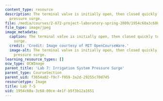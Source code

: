 ```yaml
---
content_type: resource
description: The terminal valve is initially open, then closed quickly to create a
  pressure surge.
file: /media/courses/2-672-project-laboratory-spring-2009/1954c60a3c6800ce4e1fb5f3b12a1651_lab7-5.jpg
file_type: image/jpeg
image_metadata:
  caption: The terminal valve is initially open, then closed quickly to create a pressure
    surge.
  credit: 'Credit: Image courtesy of MIT OpenCourseWare.'
  image-alt: The terminal valve is initially open, then closed quickly to create a
    pressure surge.
learning_resource_types: []
ocw_type: OCWImage
parent_title: 'Lab 7: Irrigation System Pressure Surge'
parent_type: CourseSection
parent_uid: f3654a02-f9c7-f959-3a2d-29255c70d745
resourcetype: Image
title: Lab 7-5
uid: 1954c60a-3c68-00ce-4e1f-b5f3b12a1651
---
```

